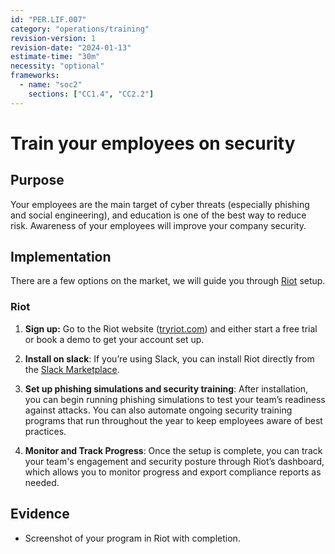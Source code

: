 ```yaml
---
id: "PER.LIF.007"
category: "operations/training"
revision-version: 1
revision-date: "2024-01-13"
estimate-time: "30m"
necessity: "optional"
frameworks:
  - name: "soc2"
    sections: ["CC1.4", "CC2.2"]
---
```


# Train your employees on security

## Purpose

Your employees are the main target of cyber threats (especially phishing and
social engineering), and education is one of the best way to reduce risk.
Awareness of your employees will improve your company security.

## Implementation

There are a few options on the market, we will guide you through
[Riot](https://tryriot.com/fr/) setup.

### Riot

1. **Sign up:** Go to the Riot website ([tryriot.com](https://tryriot.com/)) and
   either start a free trial or book a demo to get your account set up.

2. **Install on slack**: If you’re using Slack, you can install Riot directly
   from the [Slack Marketplace](https://slack.com/apps/A01GSNM2H6V-riot).

3. **Set up phishing simulations and security training**: After installation,
   you can begin running phishing simulations to test your team’s readiness
   against attacks. You can also automate ongoing security training programs
   that run throughout the year to keep employees aware of best practices.

4. **Monitor and Track Progress**: Once the setup is complete, you can track
   your team's engagement and security posture through Riot’s dashboard, which
   allows you to monitor progress and export compliance reports as needed.

## Evidence

- Screenshot of your program in Riot with completion.
